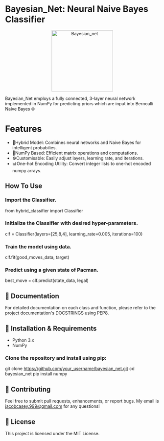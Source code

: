 # Bayesian_Net: Neural Naive Bayes Classifier

<p align="center">
  <img src="https://github.com/jacobmcasey/bayesian_net/assets/71528526/9594ae14-770b-4004-981e-f29b4a0a1d3d" alt="Bayesian_net" width="200"/>
</p>
Bayesian_Net employs a fully connected, 3-layer neural network implemented in NumPy for predicting priors which are input into Bernoulli Naive Bayes 🌐

# Features
- 🤖Hybrid Model: Combines neural networks and Naive Bayes for intelligent probabilies.
- 🔢NumPy Based: Efficient matrix operations and computations.
- ⚙️Customisable: Easily adjust layers, learning rate, and iterations.
- 📊One-hot Encoding Utility: Convert integer lists to one-hot encoded numpy arrays.

## How To Use
### Import the Classifier.
from hybrid_classifier import Classifier

### Initialize the Classifier with desired hyper-parameters.
clf = Classifier(layers=[25,8,4], learning_rate=0.005, iterations=100)

### Train the model using data.
clf.fit(good_moves_data, target)

### Predict using a given state of Pacman.
best_move = clf.predict(state_data, legal)

## 📖 Documentation
For detailed documentation on each class and function, please refer to the project documentation's DOCSTRINGS using PEP8.

## 💾 Installation & Requirements
- Python 3.x
- NumPy

### Clone the repository and install using pip:
git clone https://github.com/your_username/bayesian_net.git
cd bayesian_net
pip install numpy

## 🤝 Contributing
Feel free to submit pull requests, enhancements, or report bugs. My email is jacobcasey.999@gmail.com for any questions!

## 📜 License
This project is licensed under the MIT License.
